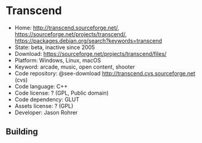# Transcend

- Home: http://transcend.sourceforge.net/, https://sourceforge.net/projects/transcend/, https://packages.debian.org/search?keywords=transcend
- State: beta, inactive since 2005
- Download: https://sourceforge.net/projects/transcend/files/
- Platform: Windows, Linux, macOS
- Keyword: arcade, music, open content, shooter
- Code repository: @see-download http://transcend.cvs.sourceforge.net (cvs)
- Code language: C++
- Code license: ? (GPL, Public domain)
- Code dependency: GLUT
- Assets license: ? (GPL)
- Developer: Jason Rohrer

## Building
